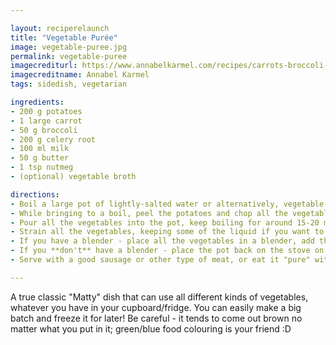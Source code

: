 ```yaml
---

layout: reciperelaunch
title: "Vegetable Purée"
image: vegetable-puree.jpg
permalink: vegetable-puree
imagecrediturl: https://www.annabelkarmel.com/recipes/carrots-broccoli-cheese-puree/
imagecreditname: Annabel Karmel
tags: sidedish, vegetarian

ingredients:
- 200 g potatoes
- 1 large carrot
- 50 g broccoli
- 200 g celery root
- 100 ml milk
- 50 g butter
- 1 tsp nutmeg
- (optional) vegetable broth

directions:
- Boil a large pot of lightly-salted water or alternatively, vegetable broth.
- While bringing to a boil, peel the potatoes and chop all the vegetables into 1-2 cm sized pieces. 
- Pour all the vegetables into the pot, keep boiling for around 15-20 minutes, until the celery root can be easily pierced with a fork.
- Strain all the vegetables, keeping some of the liquid if you want to use it for a broth later.
- If you have a blender - place all the vegetables in a blender, add the nutmeg, milk, butter and a good amount of pepper and mix on high until smooth and consistent.
- If you **don't** have a blender - place the pot back on the stove on low heat and return the vegetables to the pot. Add nutmeg, milk, butter and a good amount of pepper and use a utensil (such as a ladle) to mush the vegetables until it's as combined as possible.
- Serve with a good sausage or other type of meat, or eat it "pure" with a sprinkle of sea salt.

---
```


A true classic "Matty" dish that can use all different kinds of vegetables, whatever you have in your cupboard/fridge. You can easily make a big batch and freeze it for later! Be careful - it tends to come out brown no matter what you put in it; green/blue food colouring is your friend :D